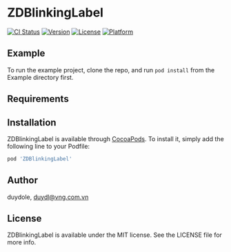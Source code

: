 # ZDBlinkingLabel

[![CI Status](https://img.shields.io/travis/duydole/ZDBlinkingLabel.svg?style=flat)](https://travis-ci.org/duydole/ZDBlinkingLabel)
[![Version](https://img.shields.io/cocoapods/v/ZDBlinkingLabel.svg?style=flat)](https://cocoapods.org/pods/ZDBlinkingLabel)
[![License](https://img.shields.io/cocoapods/l/ZDBlinkingLabel.svg?style=flat)](https://cocoapods.org/pods/ZDBlinkingLabel)
[![Platform](https://img.shields.io/cocoapods/p/ZDBlinkingLabel.svg?style=flat)](https://cocoapods.org/pods/ZDBlinkingLabel)

## Example

To run the example project, clone the repo, and run `pod install` from the Example directory first.

## Requirements

## Installation

ZDBlinkingLabel is available through [CocoaPods](https://cocoapods.org). To install
it, simply add the following line to your Podfile:

```ruby
pod 'ZDBlinkingLabel'
```

## Author

duydole, duydl@vng.com.vn

## License

ZDBlinkingLabel is available under the MIT license. See the LICENSE file for more info.
